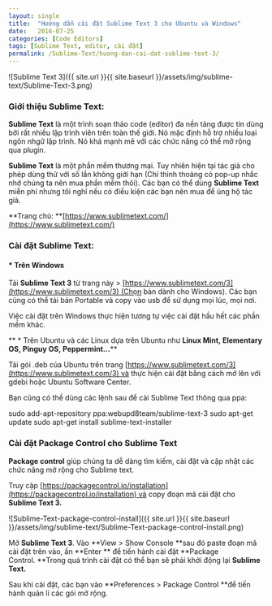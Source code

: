 ```yaml
---
layout: single
title:  "Hướng dẫn cài đặt Sublime Text 3 cho Ubuntu và Windows"
date:   2016-07-25
categories: [Code Editors]
tags: [Sublime Text, editor, cài đặt]
permalink: /Sublime-Text/huong-dan-cai-dat-sublime-text-3/
---
```



![Sublime Text 3]({{ site.url }}{{ site.baseurl }}/assets/img/sublime-text/Sublime-Text-3.png)

### **Giới thiệu Sublime Text:**

**Sublime Text** là một trình soạn thảo code (editor) đa nền tảng được tin dùng bởi rất nhiều lập trình viên trên toàn thế giới. Nó mặc định hỗ trợ nhiều loại ngôn nhgữ lập trình. Nó khá mạnh mẽ với các chức năng có thể mở rộng qua plugin.

**Sublime Text** là một phần mềm thương mại. Tuy nhiên hiện tại tác giả cho phép dùng thử với số lần không giới hạn (Chỉ thỉnh thoảng có pop-up nhắc nhở chúng ta nên mua phần mềm thôi). Các bạn có thể dùng **Sublime Text** miễn phí nhưng tôi nghĩ nếu có điều kiện các bạn nên mua để ủng hộ tác giả.

**Trang chủ: **[https://www.sublimetext.com/](https://www.sublimetext.com/)

### Cài đặt Sublime Text:

#### * Trên Windows

Tải **Sublime Text 3** từ trang này > [https://www.sublimetext.com/3](https://www.sublimetext.com/3) (Chọn bản dành cho Windows). Các bạn cũng có thể tải bản Portable và copy vào usb để sử dụng mọi lúc, mọi nơi.

Việc cài đặt trên Windows thực hiện tương tự việc cài đặt hầu hết các phần mềm khác.

** * Trên Ubuntu và các Linux dựa trên Ubuntu như **Linux Mint, Elementary OS, Pinguy OS, Peppermint…****

Tải gói .deb của Ubuntu trên trang [https://www.sublimetext.com/3](https://www.sublimetext.com/3) và thực hiện cài đặt bằng cách mở lên với gdebi hoặc Ubuntu Software Center.

Bạn cũng có thể dùng các lệnh sau để cài Sublime Text thông qua ppa:

 sudo add-apt-repository ppa:webupd8team/sublime-text-3 sudo apt-get update sudo apt-get install sublime-text-installer

### Cài đặt Package Control cho Sublime Text

**Package control** giúp chúng ta dễ dàng tìm kiếm, cài đặt và cập nhật các chức năng mở rộng cho Sublime text.

Truy cập [https://packagecontrol.io/installation](https://packagecontrol.io/installation) và copy đoạn mã cài đặt cho **Sublime Text 3.**

![Sublime-Text-package-control-install]({{ site.url }}{{ site.baseurl }}/assets/img/sublime-text/Sublime-Text-package-control-install.png)

Mở **Sublime Text 3**. Vào **View > Show Console **sau đó paste đoạn mã cài đặt trên vào, ấn **Enter ** để tiến hành cài đặt **Package Control. **Trong quá trình cài đặt có thể bạn sẽ phải khởi động lại **Sublime Text.**

Sau khi cài đặt, các bạn vào **Preferences > Package Control **để tiến hành quản lí các gói mở rộng.
